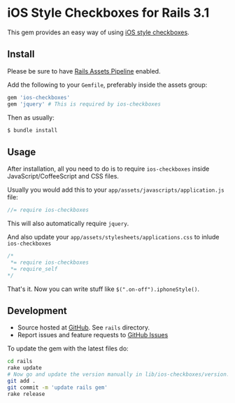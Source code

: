 # iOS Style Checkboxes for Rails 3.1


This gem provides an easy way of using [iOS style checkboxes](https://github.com/tdreyno/iphone-style-checkboxes).


## Install

Please be sure to have [Rails Assets Pipeline](http://guides.rubyonrails.org/asset_pipeline.html) enabled.

Add the following to your `Gemfile`, preferably inside the assets group:

```ruby
gem 'ios-checkboxes'
gem 'jquery' # This is required by ios-checkboxes
```

Then as usually:

```bash
$ bundle install
```

## Usage

After installation, all you need to do is to require `ios-checkboxes` inside JavaScript/CoffeeScript and CSS files.

Usually you would add this to your `app/assets/javascripts/application.js` file:

```javascript
//= require ios-checkboxes
```

This will also automatically require `jquery`.

And also update your `app/assets/stylesheets/applications.css` to inlude `ios-checkboxes`

```css
/*
 *= require ios-checkboxes
 *= require_self
*/
```

That's it. Now you can write stuff like `$(".on-off").iphoneStyle()`.

## Development

- Source hosted at [GitHub](https://github.com/tdreyno/iphone-style-checkboxes). See `rails` directory.
- Report issues and feature requests to [GitHub Issues](https://github.com/tdreyno/iphone-style-checkboxes/issues)

To update the gem with the latest files do:

```bash
cd rails
rake update
# Now go and update the version manually in lib/ios-checkboxes/version.rb
git add .
git commit -m 'update rails gem'
rake release
```
